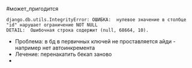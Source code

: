#может_пригодится

```log
django.db.utils.IntegrityError: ОШИБКА:  нулевое значение в столбце "id" нарушает ограничение NOT NULL  
DETAIL:  Ошибочная строка содержит (null, 68664, 10).
```
- Проблема: в бд в первичных ключей не проставляется айди - например нет автоинкремента
- Лечение: перенакатить бекап заново
- 
